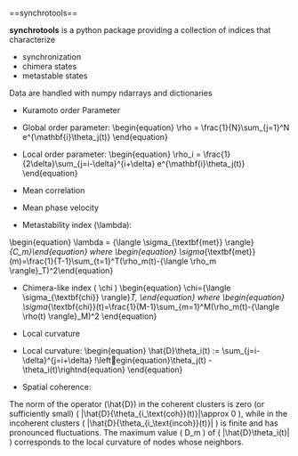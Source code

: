 ==synchrotools==

**synchrotools** is a python package providing a collection of indices that characterize 
 + synchronization 
 + chimera states
 + metastable states

Data are handled with numpy ndarrays and dictionaries


+ Kuramoto order Parameter
 - Global order parameter: 
\begin{equation}
\rho = \frac{1}{N}\sum_{j=1}^N e^{\mathbf{i}\theta_j(t)} 
\end{equation}

 - Local order parameter: 
\begin{equation} \rho_i = \frac{1}{2\delta}\sum_{j=i-\delta}^{i+\delta} e^{\mathbf{i}\theta_j(t)} \end{equation}

+ Mean correlation

+ Mean phase velocity

+ Metastability index \(\lambda\):

\begin{equation} \lambda = {\langle \sigma_{\textbf{met}} \rangle}_{C_m}\end{equation}
where
\begin{equation} \sigma_{\textbf{met}}(m)=\frac{1}{T-1}\sum_{t=1}^T(\rho_m(t)-{\langle \rho_m \rangle}_T)^2\end{equation}

+ Chimera-like index \( \chi \)
\begin{equation} \chi={\langle \sigma_{\textbf{chi}} \rangle}_T, \end{equation}
where
\begin{equation} \sigma_{\textbf{chi}}(t)=\frac{1}{M-1}\sum_{m=1}^M(\rho_m(t)-{\langle \rho(t) \rangle}_M)^2 \end{equation}

+ Local curvature
 - Local curvature:
\begin{equation} \hat{D}\theta_i(t) :=   \sum_{j=i-\delta}^{j=i+\delta} \!\leftegin{equation}\theta_j(t) - \theta_i(t)\rightnd{equation} \end{equation}
 
 - Spatial coherence:

The norm of the operator \(\hat{D}\) in the coherent clusters is zero (or sufficiently small) \( \|\hat{D}\{\theta_{i_\text{coh}}(t)\}\|\approx 0 \), while in the incoherent clusters \( \|\hat{D}\{\theta_{i_\text{incoh}}(t)\}\| \) is finite and has pronounced fluctuations. The maximum value \( D_m \) of \( \|\hat{D}\theta_i(t)\| \) corresponds to the local curvature of nodes whose neighbors. 
